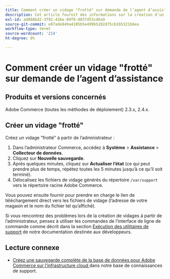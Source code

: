 ```yaml
---
title: Comment créer un vidage "frotté" sur demande de l’agent d’assistance
description: Cet article fournit des informations sur la création d’un vidage (sauvegarde) "frotté" de votre base de données et de code à partir de l’administrateur Adobe Commerce lorsque celui-ci est invité à en fournir un par un agent de support Adobe Commerce. Ce vidage exclut vos fichiers multimédias afin d’accélérer le processus et de générer un fichier beaucoup plus petit. Toutes les données sensibles sont hachées lors de la sauvegarde de la base.
exl-id: ad088bd2-3f92-416e-89f0-d037d53cd6a9
source-git-commit: e07ade849a4105b5e499b5282d75cb1b5321b6ea
workflow-type: tm+mt
source-wordcount: '214'
ht-degree: 0%

---
```


# Comment créer un vidage &quot;frotté&quot; sur demande de l’agent d’assistance


## Produits et versions concernés

Adobe Commerce (toutes les méthodes de déploiement) 2.3.x, 2.4.x.

## Créer un vidage &quot;frotté&quot;

Créez un vidage &quot;frotté&quot; à partir de l’administrateur :

1. Dans l’administrateur Commerce, accédez à **Système** > **Assistance** > **Collecteur de données**.
1. Cliquez sur **Nouvelle sauvegarde**.
1. Après quelques minutes, cliquez sur **Actualiser l’état** (ce qui peut prendre plus de temps, répétez toutes les 5 minutes jusqu’à ce qu’il soit terminé).
1. Délocalisez les fichiers de vidage générés du répertoire `/var/support` vers le répertoire racine Adobe Commerce.

Vous pouvez ensuite fournir pour prendre en charge le lien de téléchargement direct vers les fichiers de vidage (l’adresse de votre magasin et le nom du fichier tel qu’affiché).

Si vous rencontrez des problèmes lors de la création de vidages à partir de l’administrateur, pensez à utiliser les commandes de l’interface de ligne de commande comme décrit dans la section [Exécution des utilitaires de support](https://devdocs.magento.com/guides/v2.4/config-guide/cli/config-cli-subcommands-spt-util.html) de notre documentation destinée aux développeurs.

## Lecture connexe

* [ Créez une sauvegarde complète de la base de données pour Adobe Commerce sur l’infrastructure cloud ](/help/how-to/general/create-database-dump-on-cloud.md) dans notre base de connaissances de support.
